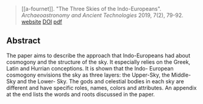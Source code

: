 > [[a-fournet]]. "The Three Skies of the Indo-Europeans". *Archaeoastronomy and Ancient Technologies* 2019, 7(2), 79-92. [website](http://aaatec.org/art/a-fournetar1) [DOI](https://doi.org/10.24411/2310-2144-2019-00008) [pdf](a-fournet2019.pdf) 

## Abstract
The paper aims to describe the approach that Indo-Europeans had about cosmogony and the structure of the sky. It especially relies on the Greek, Latin and Hurrian conceptions. It is shown that the Indo- European cosmogony envisions the sky as three layers: the Upper-Sky, the Middle-Sky and the Lower- Sky. The gods and celestial bodies in each sky are different and have specific roles, names, colors and attributes. An appendix at the end lists the words and roots discussed in the paper.